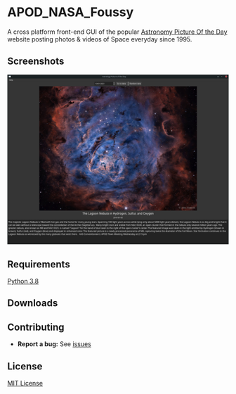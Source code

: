 # APOD_NASA_Foussy

A cross platform front-end GUI of the popular [Astronomy Picture Of the Day](https://apod.nasa.gov/apod/astropix.html) website posting photos & videos of Space everyday since 1995.

## Screenshots
![Gui_screenshot](img/screenshot.png)

## Requirements
[Python 3.8](https://www.python.org/downloads)

## Downloads

## Contributing
* **Report a bug:** See [issues](https://github.com/Foussy/APOD_NASA_Foussy/issues)

## License
[MIT License](LICENSE)
